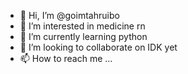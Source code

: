 - 👋 Hi, I’m @goimtahruibo
- 👀 I’m interested in medicine rn 
- 🌱 I’m currently learning python
- 💞️ I’m looking to collaborate on IDK yet
- 📫 How to reach me ...

<!---
goimtahruibo/goimtahruibo is a ✨ special ✨ repository because its `README.md` (this file) appears on your GitHub profile.
You can click the Preview link to take a look at your changes.
--->
